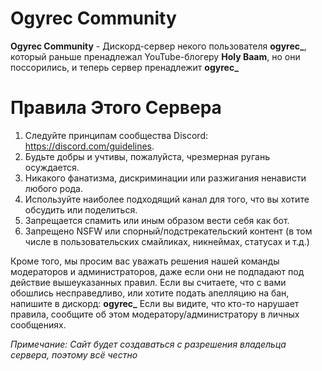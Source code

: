# Ogyrec Community
**Ogyrec Community** - Дискорд-сервер некого пользователя **ogyrec_**, который раньше пренадлежал YouTube-блогеру **Holy Baam**, но они поссорились, и теперь сервер пренадлежит **ogyrec_**

# Правила Этого Сервера
  1. Следуйте принципам сообщества Discord: https://discord.com/guidelines.
  2. Будьте добры и учтивы, пожалуйста, чрезмерная ругань осуждается.
  3. Никакого фанатизма, дискриминации или разжигания ненависти любого рода.
  4. Используйте наиболее подходящий канал для того, что вы хотите обсудить или поделиться.
  5. Запрещается спамить или иным образом вести себя как бот.
  6. Запрещено NSFW или спорный/подстрекательский контент (в том числе в пользовательских смайликах, никнеймах, статусах и т.д.)

Кроме того, мы просим вас уважать решения нашей команды модераторов и администраторов, даже если они не подпадают под действие вышеуказанных правил. Если вы считаете, что с вами обошлись несправедливо, или хотите подать апелляцию на бан, напишите в дискорд: **ogyrec_**
Если вы видите, что кто-то нарушает правила, сообщите об этом модератору/администратору в личных сообщениях.

*Примечание: Сайт будет создаваться с разрешения владельца сервера, поэтому всё честно*
